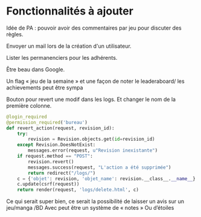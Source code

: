 # Fonctionnalités à ajouter

Idée de PA : pouvoir avoir des commentaires par jeu pour discuter des règles.

Envoyer un mail lors de la création d'un utilisateur.

Lister les permanenciers pour les adhérents.

Être beau dans Google.

Un flag « jeu de la semaine » et une façon de noter le leaderaboard/ les achievements peut être sympa

Bouton pour revert une modif dans les logs. Et changer le nom de la première colonne.

```Python
@login_required
@permission_required('bureau')
def revert_action(request, revision_id):
    try:
        revision = Revision.objects.get(id=revision_id)
    except Revision.DoesNotExist:
        messages.error(request, u"Revision inexistante")
    if request.method == "POST":
        revision.revert()
        messages.success(request, "L'action a été supprimée")
        return redirect("/logs/")
    c = {'objet': revision, 'objet_name': revision.__class__.__name__}
    c.update(csrf(request))
    return render(request, 'logs/delete.html', c)
```

Ce qui serait super bien, ce serait la possibilité de laisser un avis sur un jeu/manga /BD
Avec peut être un système de « notes »
Ou d’étoiles

